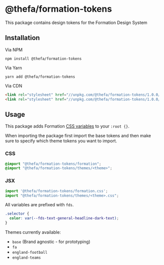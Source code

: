 # @thefa/formation-tokens

This package contains design tokens for the Formation Design System

## Installation

Via NPM
```
npm install @thefa/formation-tokens
```

Via Yarn
```
yarn add @thefa/formation-tokens
```

Via CDN
```html
<link rel="stylesheet" href="//unpkg.com/@thefa/formation-tokens/1.0.0/formation.css" />
<link rel="stylesheet" href="//unpkg.com/@thefa/formation-tokens/1.0.0/themes/england-football.css" />
```

## Usage

This package adds Formation [CSS variables](https://developer.mozilla.org/en-US/docs/Web/CSS/Using_CSS_custom_properties) to your `:root {}`.

When importing the package first import the base tokens and then make sure to specify which theme tokens you want to import.

### CSS
```css
@import "@thefa/formation-tokens/formation";
@import "@thefa/formation-tokens/themes/<theme>";
```

### JSX
```js
import '@thefa/formation-tokens/formation.css';
import "@thefa/formation-tokens/themes/<theme>.css";
```

All variables are prefixed with `fds`.

```css
.selector {
  color: var(--fds-text-general-headline-dark-text);
}
```

Themes currently available:

- `base` (Brand agnostic - for prototyping)
- `fa`
- `england-football`
- `england-teams`